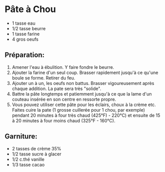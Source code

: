 # Pâte à Chou

- 1 tasse eau
- 1/2 tasse beurre
- 1 tasse farine
- 4 gros oeufs

## Préparation:

1. Amener l'eau à ébulition. Y faire fondre le beurre.
2. Ajouter la farine d'un seul coup. Brasser rapidement jusqu'à ce qu'une boule se forme. Retirer du feu.
3. Ajouter un à un, les oeufs non battus. Brasser vigoureusement après chaque addition. La pate sera très "solide".
4. Battre la pâte longtemps et patiemment jusqu'à ce que la lame d'un couteau insérée en son centre en ressorte propre.
5. Vous pouvez utiliser cette pâte pour les éclairs, choux à la crème etc. Faites cuire la pate (1 grosse cuillerée pour 1 chou, par exemple) pendant 20 minutes à four très chaud (425°F) - 220°C) et ensuite de 15 à 20 minutes à four moins chaud (325°F - 160°C).
   
## Garniture:

- 2 tasses de crème 35%
- 1/2 tasse sucre à glacer
- 1/2 c.thé vanille
- 1/3 tasse cacao

